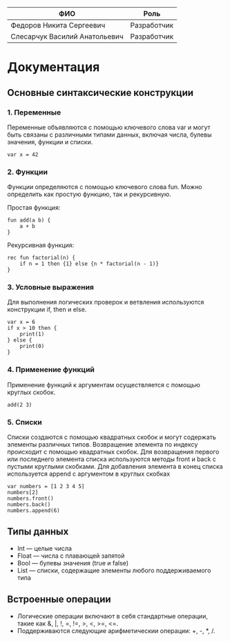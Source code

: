 | ФИО | Роль |
|-------------|-------------|
| Федоров Никита Сергеевич | Разработчик |
| Слесарчук Василий Анатольевич | Разработчик |

# Документация
## Основные синтаксические конструкции
### 1. Переменные
Переменные объявляются с помощью ключевого слова var и могут быть связаны с различными типами данных, включая числа, булевы значения, функции и списки.
```
var x = 42
```

### 2. Функции
Функции определяются с помощью ключевого слова fun. Можно определить как простую функцию, так и рекурсивную.

  Простая функция:
  ```
  fun add(a b) {
      a + b
  }
  ```
Рекурсивная функция:
```
rec fun factorial(n) {
    if n = 1 then {1} else {n * factorial(n - 1)}
}
```
### 3. Условные выражения
Для выполнения логических проверок и ветвления используются конструкции if, then и else.

```
var x = 6
if x > 10 then {
    print(1)
} else {
    print(0)
}
```
### 4. Применение функций
Применение функций к аргументам осуществляется с помощью круглых скобок.

```
add(2 3)
```
### 5. Списки
Списки создаются с помощью квадратных скобок и могут содержать элементы различных типов.
Возвращение элемента по индексу происходит с помощью квадратных скобок.
Для возвращения первого или последнего элемента списка используются методы front и back с пустыми круглыми скобками.
Для добавления элемента в конец списка используется append с аргументом в круглых скобках
```
var numbers = [1 2 3 4 5]
numbers[2]
numbers.front()
numbers.back()
numbers.append(6)
```

## Типы данных
- Int — целые числа
- Float — числа с плавающей запятой
- Bool — булевы значения (true и false)
- List — списки, содержащие элементы любого поддерживаемого типа
## Встроенные операции
- Логические операции включают в себя стандартные операции, такие как &, |, !, =, !=, >, <, >=, <=.
- Поддерживаются следующие арифметическии операции: +, -, *, /.
